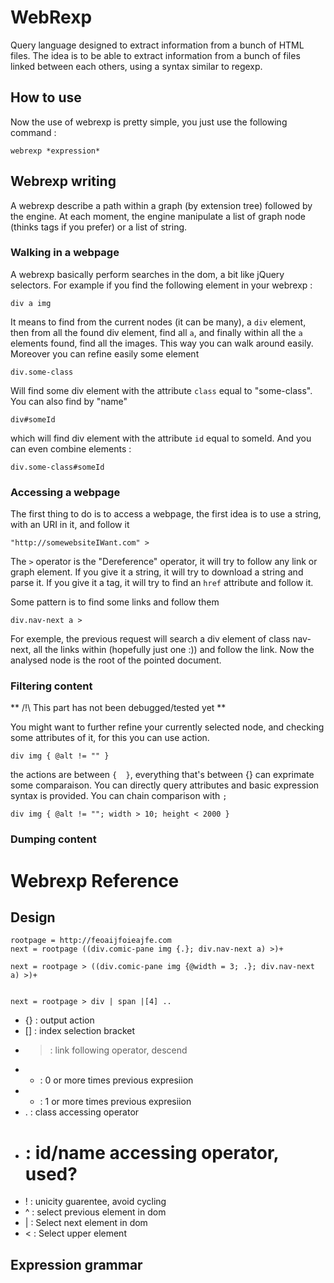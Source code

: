 WebRexp
=======
Query language designed to extract information from a bunch of HTML files.
The idea is to be able to extract information from a bunch of files linked
between each others, using a syntax similar to regexp.

How to use
----------
Now the use of webrexp is pretty simple, you just use the following command :

    webrexp *expression*


Webrexp writing
---------------

A webrexp describe a path within a graph (by extension tree) followed by the engine.
At each moment, the engine manipulate a list of graph node (thinks tags if you prefer)
or a list of string.


### Walking in a webpage

A webrexp basically perform searches in the dom, a bit like jQuery selectors.
For example if you find the following element in your webrexp :

    div a img

It means to find from the current nodes (it can be many), a `div` element, then
from all the found div element, find all `a`, and finally within all the `a` elements
found, find all the images. This way you can walk around easily. Moreover you can
refine easily some element

    div.some-class

Will find some div element with the attribute `class` equal to "some-class". You
can also find by "name"

    div#someId

which will find div element with the attribute `id` equal to someId. And you can
even combine elements :

    div.some-class#someId

### Accessing a webpage

The first thing to do is to access a webpage, the first idea is to use a string,
with an URI in it, and follow it

    "http://somewebsiteIWant.com" >

The `>` operator is the "Dereference" operator, it will try to follow any link
or graph element. If you give it a string, it will try to download a string and
parse it. If you give it a tag, it will try to find an `href` attribute and follow
it.

Some pattern is to find some links and follow them

    div.nav-next a >

For exemple, the previous request will search a div element of class nav-next, all
the links within (hopefully just one :)) and follow the link. Now the analysed node
is the root of the pointed document.

### Filtering content

** /!\ This part has not been debugged/tested yet **

You might want to further refine your currently selected node, and checking
some attributes of it, for this you can use action.

    div img { @alt != "" }

the actions are between `{  }`, everything that's between {} can exprimate some
comparaison. You can directly query attributes and basic expression syntax is
provided. You can chain comparison with `;`

    div img { @alt != ""; width > 10; height < 2000 }

### Dumping content

Webrexp Reference
=================

Design
------

    rootpage = http://feoaijfoieajfe.com
    next = rootpage ((div.comic-pane img {.}; div.nav-next a) >)+
    
    next = rootpage > ((div.comic-pane img {@width = 3; .}; div.nav-next a) >)+
    
    
    next = rootpage > div | span |[4] ..

 * {} : output action
 * [] : index selection bracket
 * > : link following operator, descend
 * * : 0 or more times previous expresiion
 * + : 1 or more times previous expresiion
 * . : class accessing operator
 * # : id/name accessing operator, used?
 * ! : unicity guarentee, avoid cycling
 * ^ : select previous element in dom
 * | : Select next element in dom
 * < : Select upper element
 

Expression grammar
------------------


